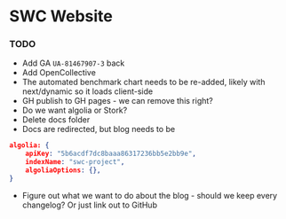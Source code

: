 # SWC Website

### TODO

- Add GA `UA-81467907-3` back
- Add OpenCollective
- The automated benchmark chart needs to be re-added, likely with next/dynamic so it loads client-side
- GH publish to GH pages - we can remove this right?
- Do we want algolia or Stork?
- Delete docs folder
- Docs are redirected, but blog needs to be

```json
algolia: {
    apiKey: "5b6acdf7dc8baaa86317236bb5e2bb9e",
    indexName: "swc-project",
    algoliaOptions: {},
}
```

- Figure out what we want to do about the blog - should we keep every changelog? Or just link out to GitHub
